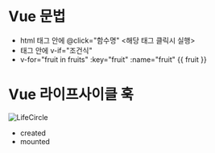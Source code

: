 # Vue 문법
- html 태그 안에 @click="함수명"  <해당 태그 클릭시 실행>
- 태그 안에 v-if="조건식"
- v-for="fruit in fruits" :key="fruit" :name="fruit" {{ fruit }}


# Vue 라이프사이클 훅

![LifeCircle](https://v3.ko.vuejs.org/images/lifecycle.svg)

- created
- mounted